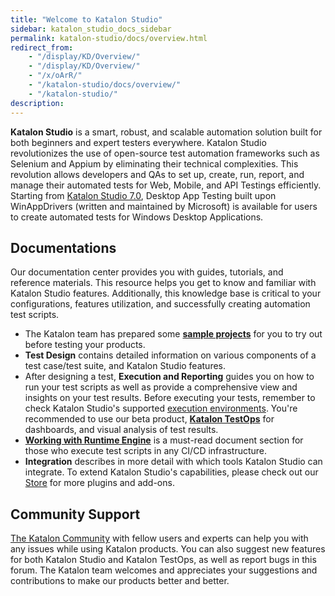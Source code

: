 ```yaml
---
title: "Welcome to Katalon Studio"
sidebar: katalon_studio_docs_sidebar
permalink: katalon-studio/docs/overview.html
redirect_from:
    - "/display/KD/Overview/"
    - "/display/KD/Overview/"
    - "/x/oArR/"
    - "/katalon-studio/docs/overview/"
    - "/katalon-studio/"
description:
---
```

**Katalon Studio** is a smart, robust, and scalable automation solution built for both beginners and expert testers everywhere. Katalon Studio revolutionizes the use of open-source test automation frameworks such as Selenium and Appium by eliminating their technical complexities. This revolution allows developers and QAs to set up, create, run, report, and manage their automated tests for Web, Mobile, and API Testings efficiently. Starting from [Katalon Studio 7.0](https://docs.katalon.com/katalon-studio/new/version-70.html), Desktop App Testing built upon WinAppDrivers (written and maintained by Microsoft) is available for users to create automated tests for Windows Desktop Applications.

## Documentations

Our documentation center provides you with guides, tutorials, and reference materials. This resource helps you get to know and familiar with Katalon Studio features. Additionally, this knowledge base is critical to your configurations, features utilization, and successfully creating automation test scripts.

* The Katalon team has prepared some [**sample projects**](https://github.com/katalon-studio-samples) for you to try out before testing your products.
* **Test Design** contains detailed information on various components of a test case/test suite, and Katalon Studio features.
* After designing a test, **Execution and Reporting** guides you on how to run your test scripts as well as provide a comprehensive view and insights on your test results. Before executing your tests, remember to check Katalon Studio's supported [execution environments](/display/KD/Execute+a+test+case).
You're recommended to use our beta product, **[Katalon TestOps](https://docs.katalon.com/katalon-analytics/docs/overview.html)** for dashboards, and visual analysis of test results.
* **[Working with Runtime Engine](https://docs.katalon.com/katalon-studio/docs/intro-RE.html)** is a must-read document section for those who execute test scripts in any CI/CD infrastructure.
* **Integration** describes in more detail with which tools Katalon Studio can integrate. To extend Katalon Studio's capabilities, please check out our [Store](https://store.katalon.com/) for more plugins and add-ons.

## Community Support

[The Katalon Community](https://forum.katalon.com/) with fellow users and experts can help you with any issues while using Katalon products. You can also suggest new features for both Katalon Studio and Katalon TestOps, as well as report bugs in this forum. The Katalon team welcomes and appreciates your suggestions and contributions to make our products better and better.
